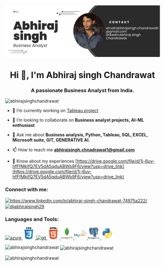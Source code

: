 ![logo](https://github.com/Abhirajsinghchandrawat/Abhirajsinghchandrawat/blob/main/image.png)
<h1 align="center">Hi 👋, I'm Abhiraj singh Chandrawat</h1>
<h3 align="center">A passionate Business Analyst from India.</h3>

<p align="left"> <img src="https://komarev.com/ghpvc/?username=abhirajsinghchandrawat&label=Profile%20views&color=0e75b6&style=flat" alt="abhirajsinghchandrawat" /> </p>

- 🔭 I’m currently working on [Tableau project](https://public.tableau.com/app/profile/a.c8613/viz/LIVEHRDashboardProject/MAINDASHBOARD)

- 👯 I’m looking to collaborate on **Business analyst projects, AI-ML enthusiast**

- 💬 Ask me about **Business analysis, Python, Tableau, SQL, EXCEL, Microsoft suite, GIT, GENERATIVE AI.**

- 📫 How to reach me **abhirajsingh.chnadrawat1@gmail.com**

- 📄 Know about my experiences [https://drive.google.com/file/d/1j-6uv-hfFfMkifQ7EV5dA5qduABWb9F6/view?usp=drive_link](https://drive.google.com/file/d/1j-6uv-hfFfMkifQ7EV5dA5qduABWb9F6/view?usp=drive_link)

<h3 align="left">Connect with me:</h3>
<p align="left">
<a href="https://linkedin.com/in/https://www.linkedin.com/in/abhiraj-singh-chandrawat-74975a222/" target="blank"><img align="center" src="https://raw.githubusercontent.com/rahuldkjain/github-profile-readme-generator/master/src/images/icons/Social/linked-in-alt.svg" alt="https://www.linkedin.com/in/abhiraj-singh-chandrawat-74975a222/" height="30" width="40" /></a>
<a href="https://instagram.com/@abhirajsingh29" target="blank"><img align="center" src="https://raw.githubusercontent.com/rahuldkjain/github-profile-readme-generator/master/src/images/icons/Social/instagram.svg" alt="@abhirajsingh29" height="30" width="40" /></a>
</p>

<h3 align="left">Languages and Tools:</h3>
<p align="left"> <a href="https://azure.microsoft.com/en-in/" target="_blank" rel="noreferrer"> <img src="https://www.vectorlogo.zone/logos/microsoft_azure/microsoft_azure-icon.svg" alt="azure" width="40" height="40"/> </a> <a href="https://www.w3schools.com/css/" target="_blank" rel="noreferrer"> <img src="https://raw.githubusercontent.com/devicons/devicon/master/icons/css3/css3-original-wordmark.svg" alt="css3" width="40" height="40"/> </a> <a href="https://git-scm.com/" target="_blank" rel="noreferrer"> <img src="https://www.vectorlogo.zone/logos/git-scm/git-scm-icon.svg" alt="git" width="40" height="40"/> </a> <a href="https://www.w3.org/html/" target="_blank" rel="noreferrer"> <img src="https://raw.githubusercontent.com/devicons/devicon/master/icons/html5/html5-original-wordmark.svg" alt="html5" width="40" height="40"/> </a> <a href="https://www.mongodb.com/" target="_blank" rel="noreferrer"> <img src="https://raw.githubusercontent.com/devicons/devicon/master/icons/mongodb/mongodb-original-wordmark.svg" alt="mongodb" width="40" height="40"/> </a> <a href="https://www.mysql.com/" target="_blank" rel="noreferrer"> <img src="https://raw.githubusercontent.com/devicons/devicon/master/icons/mysql/mysql-original-wordmark.svg" alt="mysql" width="40" height="40"/> </a> <a href="https://www.postgresql.org" target="_blank" rel="noreferrer"> <img src="https://raw.githubusercontent.com/devicons/devicon/master/icons/postgresql/postgresql-original-wordmark.svg" alt="postgresql" width="40" height="40"/> </a> <a href="https://www.python.org" target="_blank" rel="noreferrer"> <img src="https://raw.githubusercontent.com/devicons/devicon/master/icons/python/python-original.svg" alt="python" width="40" height="40"/> </a> </p>

<p><img align="left" src="https://github-readme-stats.vercel.app/api/top-langs?username=abhirajsinghchandrawat&show_icons=true&locale=en&layout=compact" alt="abhirajsinghchandrawat" /></p>

<p>&nbsp;<img align="center" src="https://github-readme-stats.vercel.app/api?username=abhirajsinghchandrawat&show_icons=true&locale=en" alt="abhirajsinghchandrawat" /></p>

<p><img align="center" src="https://github-readme-streak-stats.herokuapp.com/?user=abhirajsinghchandrawat&" alt="abhirajsinghchandrawat" /></p>
